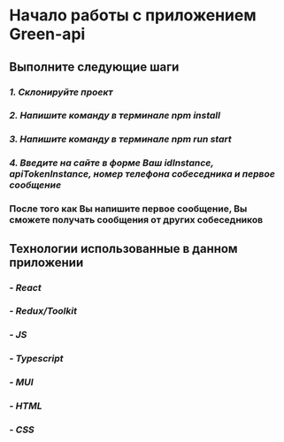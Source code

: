 # Начало работы с приложением Green-api

## Выполните следующие шаги

### *1. Склонируйте проект*
### *2. Напишите команду в терминале npm install*
### *3. Напишите команду в терминале npm run start*
### *4. Введите на сайте в форме Ваш idInstance, apiTokenInstance, номер телефона собеседника и первое сообщение*

### После того как Вы напишите первое сообщение, Вы сможете получать сообщения от других собеседников

## Технологии использованные в данном приложении

### *- React*
### *- Redux/Toolkit*
### *- JS*
### *- Typescript*
### *- MUI*
### *- HTML*
### *- CSS*